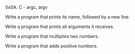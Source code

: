 0x0A. C - argc, argv

Write a program that prints its name, followed by a new line.

Write a program that prints all arguments it receives.

Write a program that multiplies two numbers.

Write a program that adds positive numbers.
